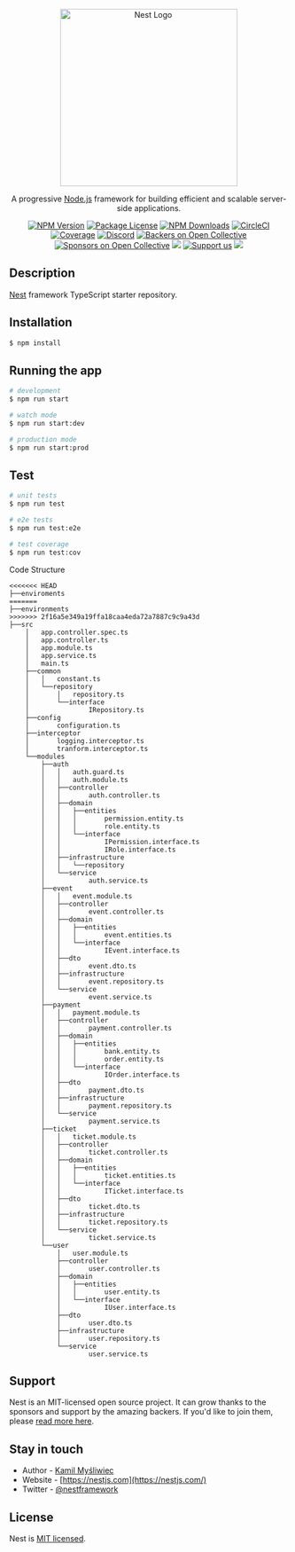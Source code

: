 
<p align="center">
  <a href="http://nestjs.com/" target="blank"><img src="https://nestjs.com/img/logo_text.svg" width="320" alt="Nest Logo" /></a>
</p>

[circleci-image]: https://img.shields.io/circleci/build/github/nestjs/nest/master?token=abc123def456
[circleci-url]: https://circleci.com/gh/nestjs/nest

  <p align="center">A progressive <a href="http://nodejs.org" target="_blank">Node.js</a> framework for building efficient and scalable server-side applications.</p>
    <p align="center">
<a href="https://www.npmjs.com/~nestjscore" target="_blank"><img src="https://img.shields.io/npm/v/@nestjs/core.svg" alt="NPM Version" /></a>
<a href="https://www.npmjs.com/~nestjscore" target="_blank"><img src="https://img.shields.io/npm/l/@nestjs/core.svg" alt="Package License" /></a>
<a href="https://www.npmjs.com/~nestjscore" target="_blank"><img src="https://img.shields.io/npm/dm/@nestjs/common.svg" alt="NPM Downloads" /></a>
<a href="https://circleci.com/gh/nestjs/nest" target="_blank"><img src="https://img.shields.io/circleci/build/github/nestjs/nest/master" alt="CircleCI" /></a>
<a href="https://coveralls.io/github/nestjs/nest?branch=master" target="_blank"><img src="https://coveralls.io/repos/github/nestjs/nest/badge.svg?branch=master#9" alt="Coverage" /></a>
<a href="https://discord.gg/G7Qnnhy" target="_blank"><img src="https://img.shields.io/badge/discord-online-brightgreen.svg" alt="Discord"/></a>
<a href="https://opencollective.com/nest#backer" target="_blank"><img src="https://opencollective.com/nest/backers/badge.svg" alt="Backers on Open Collective" /></a>
<a href="https://opencollective.com/nest#sponsor" target="_blank"><img src="https://opencollective.com/nest/sponsors/badge.svg" alt="Sponsors on Open Collective" /></a>
  <a href="https://paypal.me/kamilmysliwiec" target="_blank"><img src="https://img.shields.io/badge/Donate-PayPal-ff3f59.svg"/></a>
    <a href="https://opencollective.com/nest#sponsor"  target="_blank"><img src="https://img.shields.io/badge/Support%20us-Open%20Collective-41B883.svg" alt="Support us"></a>
  <a href="https://twitter.com/nestframework" target="_blank"><img src="https://img.shields.io/twitter/follow/nestframework.svg?style=social&label=Follow"></a>
</p>
  <!--[![Backers on Open Collective](https://opencollective.com/nest/backers/badge.svg)](https://opencollective.com/nest#backer)
  [![Sponsors on Open Collective](https://opencollective.com/nest/sponsors/badge.svg)](https://opencollective.com/nest#sponsor)-->

## Description

[Nest](https://github.com/nestjs/nest) framework TypeScript starter repository.

## Installation

```bash
$ npm install
```

## Running the app

```bash
# development
$ npm run start

# watch mode
$ npm run start:dev

# production mode
$ npm run start:prod
```

## Test

```bash
# unit tests
$ npm run test

# e2e tests
$ npm run test:e2e

# test coverage
$ npm run test:cov
```
Code Structure
```
<<<<<<< HEAD
├──enviroments
=======
├──environments
>>>>>>> 2f16a5e349a19ffa18caa4eda72a7887c9c9a43d
├──src
    │   app.controller.spec.ts
    │   app.controller.ts
    │   app.module.ts
    │   app.service.ts
    │   main.ts
    ├──common
    │   │   constant.ts
    │   └──repository
    │       │   repository.ts
    │       └──interface
    │               IRepository.ts
    ├──config
    │       configuration.ts
    ├──interceptor
    │       logging.interceptor.ts
    │       tranform.interceptor.ts
    └──modules
        ├──auth
        │   │   auth.guard.ts
        │   │   auth.module.ts
        │   ├──controller
        │   │       auth.controller.ts
        │   ├──domain
        │   │   ├──entities
        │   │   │       permission.entity.ts
        │   │   │       role.entity.ts
        │   │   └──interface
        │   │           IPermission.interface.ts
        │   │           IRole.interface.ts
        │   ├──infrastructure
        │   │   └──repository
        │   └──service
        │           auth.service.ts
        ├──event
        │   │   event.module.ts
        │   ├──controller
        │   │       event.controller.ts
        │   ├──domain
        │   │   ├──entities
        │   │   │       event.entities.ts
        │   │   └──interface
        │   │           IEvent.interface.ts
        │   ├──dto
        │   │       event.dto.ts
        │   ├──infrastructure
        │   │       event.repository.ts
        │   └──service
        │           event.service.ts
        ├──payment
        │   │   payment.module.ts
        │   ├──controller
        │   │       payment.controller.ts
        │   ├──domain
        │   │   ├──entities
        │   │   │       bank.entity.ts
        │   │   │       order.entity.ts
        │   │   └──interface
        │   │           IOrder.interface.ts
        │   ├──dto
        │   │       payment.dto.ts
        │   ├──infrastructure
        │   │       payment.repository.ts
        │   └──service
        │           payment.service.ts
        ├──ticket
        │   │   ticket.module.ts
        │   ├──controller
        │   │       ticket.controller.ts
        │   ├──domain
        │   │   ├──entities
        │   │   │       ticket.entities.ts
        │   │   └──interface
        │   │           ITicket.interface.ts
        │   ├──dto
        │   │       ticket.dto.ts
        │   ├──infrastructure
        │   │       ticket.repository.ts
        │   └──service
        │           ticket.service.ts
        └──user
            │   user.module.ts
            ├──controller
            │       user.controller.ts
            ├──domain
            │   ├──entities
            │   │       user.entity.ts
            │   └──interface
            │           IUser.interface.ts
            ├──dto
            │       user.dto.ts
            ├──infrastructure
            │       user.repository.ts
            └──service
                    user.service.ts
```
## Support

Nest is an MIT-licensed open source project. It can grow thanks to the sponsors and support by the amazing backers. If you'd like to join them, please [read more here](https://docs.nestjs.com/support).

## Stay in touch

- Author - [Kamil Myśliwiec](https://kamilmysliwiec.com)
- Website - [https://nestjs.com](https://nestjs.com/)
- Twitter - [@nestframework](https://twitter.com/nestframework)

## License

Nest is [MIT licensed](LICENSE).
